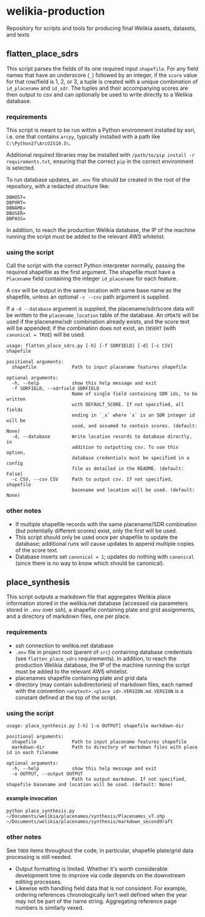 # welikia-production
Repository for scripts and tools for producing final Welikia assets, datasets, and texts

## flatten_place_sdrs 
This script parses the fields of its one required input `shapefile`. For any field names that have an underscore (`_`) followed by an integer, if the `score` value for that row/field is 1, 2, or 3, a tuple is created with a unique combination of `id_placename` and `id_sdr`. The tuples and their accompanying scores are then output to csv and can optionally be used to write directly to a Welikia database.

### requirements
This script is meant to be run within a Python environment installed by esri, i.e. one that contains `arcpy`, typically installed with a path like `
C:\Python27\ArcGIS10.5\`.

Additional required libraries may be installed with `/path/to/pip install -r requirements.txt`, ensuring that the correct `pip` in the correct environment is selected.

To run database updates, an `.env` file should be created in the root of the repository, with a redacted structure like:
```
DBHOST=  
DBPORT=  
DBNAME=  
DBUSER=  
DBPASS=  
```
In addition, to reach the production Welikia database, the IP of the machine running the script must be added to the relevant AWS whitelist. 

### using the script
Call the script with the correct Python interpreter normally, passing the required shapefile as the first argument. The shapefile *must* have a `Placename` field containing the integer `id_placename` for each feature.

A csv will be output in the same location with same base name as the shapefile, unless an optional `-c --csv` path argument is supplied.

If a `-d --database` argument is supplied, the placename/sdr/score data will be written to the `placename_location` table of the database. An `UPDATE` will be used if the placename/sdr combination already exists, and the score text will be appended; if the combination does not exist, an `INSERT` (with `canonical = TRUE`) will be used.

```
usage: flatten_place_sdrs.py [-h] [-f SDRFIELD] [-d] [-c CSV] shapefile

positional arguments:
  shapefile             Path to input placename features shapefile

optional arguments:
  -h, --help            show this help message and exit
  -f SDRFIELD, --sdrfield SDRFIELD
                        Name of single field containing SDR ids, to be written
                        with DEFAULT_SCORE. If not specified, all fields
                        ending in `_x` where `x` is an SDR integer id will be
                        used, and assumed to contain scores. (default: None)
  -d, --database        Write location records to database directly, in
                        addition to outputting csv. To use this option,
                        database credentials must be specified in a config
                        file as detailed in the README. (default: False)
  -c CSV, --csv CSV     Path to output csv. If not specified, shapefile
                        basename and location will be used. (default: None)
```

### other notes
- If multiple shapefile records with the same placename/SDR combination (but potentially different scores) exist, only the first will be used.
- This script should only be used once per shapefile to update the database; additional runs will cause updates to append multiple copies of the score text.
- Database inserts set `canonical = 1`; updates do nothing with `canonical` (since there is no way to know which should be canonical).

## place_synthesis
This script outputs a markdown file that aggregates Welikia place information stored in the welikia.net database (accessed via parameters stored in `.env` over ssh), a shapefile containing plate and grid assignments, and a directory of markdown files, one per place.

### requirements
- ssh connection to welikia.net database
- `.env` file in project root (parent of `src`) containing database credentials (see `flatten_place_sdrs` requirements). In addition, to reach the production Welikia database, the IP of the machine running the script must be added to the relevant AWS whitelist.
- placenames shapefile containing plate and grid data
- directory (may contain subdirectories) of markdown files, each named with the convention `<anytext>.<place id>.VERSION.md`. `VERSION` is a constant defined at the top of the script.

### using the script
```
usage: place_synthesis.py [-h] [-o OUTPUT] shapefile markdown-dir

positional arguments:
  shapefile             Path to input placename features shapefile
  markdown-dir          Path to directory of markdown files with place id in each filename

optional arguments:
  -h, --help            show this help message and exit
  -o OUTPUT, --output OUTPUT
                        Path to output markdown. If not specified, shapefile basename and location will be used. (default: None)
```

#### example invocation
`python place_synthesis.py ~/Documents/welikia/placenames/synthesis/Placenames_v7.shp ~/Documents/welikia/placenames/synthesis/markdown_seconddraft`

### other notes
See `TODO` items throughout the code; in particular, shapefile plate/grid data processing is still needed.

- Output formatting is limited. Whether it's worth considerable development time to improve via code depends on the downstream editing processes.
- Likewise with handling field data that is not consistent. For example, ordering references chronologically isn't well defined when the year may not be part of the name string. Aggregating reference page numbers is similarly vexed. 
